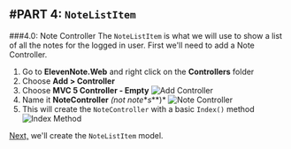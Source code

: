#PART 4: `NoteListItem`
---
###4.0: Note Controller
The `NoteListItem` is what we will use to show a list of all the notes for the logged in user. First we'll need to add a Note Controller.
1. Go to **ElevenNote.Web** and right click on the **Controllers** folder
2. Choose **Add > Controller**
3. Choose **MVC 5 Controller - Empty**
![Add Controller](/assets/4.0-A.png)
4. Name it **NoteController** *(not note**_s_**)*
![Note Controller](/assets/4.0-B.png)
5. This will create the `NoteController` with a basic `Index()` method
![Index Method](/assets/4.0-C.png)

[Next,](4.1-NoteListItemModel.md) we'll create the `NoteListItem` model.
